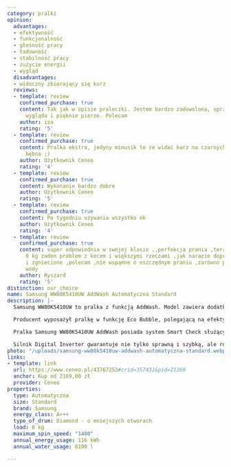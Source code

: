 ```yaml
---
category: pralki
opinion:
  advantages:
  - efektywność
  - funkcjonalność
  - głośność pracy
  - ładowność
  - stabilność pracy
  - zużycie energii
  - wygląd
  disadvantages:
  - widoczny zbierający się kurz
  reviews:
  - template: review
    confirmed_purchase: true
    content: Tak jak w opisie praleczki. Jestem bardzo zadowolona, sprzęt pięknie
      wygląda i pięknie pierze. Polecam
    author: iza
    rating: '5'
  - template: review
    confirmed_purchase: true
    content: Pralka ekstra, jedyny minusik to że widać kurz na czarnych drzwiczkach
      bębna ;)
    author: Użytkownik Ceneo
    rating: '4'
  - template: review
    confirmed_purchase: true
    content: Wykonanie bardzo dobre
    author: Użytkownik Ceneo
    rating: '5'
  - template: review
    confirmed_purchase: true
    content: Po tygodniu używania wszystko ok
    author: Użytkownik Ceneo
    rating: '4'
  - template: review
    confirmed_purchase: true
    content: super odpowiednia w swojej klasie ,,perfekcja prania ,teraz przy pojemności
      8 kg żaden problem z kocem i większymi rzeczami ,jak narazie doprane ,nie poskręcane
      i zgniecione ,polecam ,nie wspąmne o oszczędnym praniu ,zarówno prądu jak i
      wody
    author: Ryszard
    rating: '5'
distinction: our_choice
name: Samsung WW80K5410UW AddWash Automatyczna Standard
description: |-
  Samsung WW80K5410UW to pralka z funkcją AddWash. Model zawiera dodatkowe drzwiczki - zamontowane na drzwiach głównych - umożliwiające dodanie ubrań do bębna w trakcie prania. Dzięki temu pominięte przez nieuwagę tkaniny nie muszą czekać do następnego prania. Wrzucenie ich w ciągu 15 minut od rozpoczęcia prania gwarantuje 90% dopieralności. Ubrania można także dokładać do bębna podczas płukania i wirowania.

  Producent wyposażył pralkę w funkcję Eco Bubble, polegającą na efektywnym praniu przy zużyciu jak najmniejszej ilości energii. Detergent zmieszany w pralce z wodą mocno się pieni, wnikając w tkaninę nawet czterokrotnie szybciej niż w przypadku pralek tradycyjnych. Dzięki temu pranie staje się skuteczne nawet w niskich temperaturach, a urządzenie zużywa znacznie mniej energii.

  Pralka Samsung WW80K5410UW AddWash posiada system Smart Check służący do monitorowania jej ewentualnych uszkodzeń. Aplikacja, do której podłącza się urządzenie, wykrywa wszelkie problemy, a następnie sugeruje szybkie i łatwe rozwiązania. Dzięki temu użytkownik nie musi z każdą usterką udawać się do fachowców, ponosząc dodatkowe koszty.

  Silnik Digital Inverter gwarantuje nie tylko sprawną i szybką, ale również cichą i energooszczędną pracę urządzenia. Jako, że producent zrezygnował z wykorzystania szczotek do konstrukcji silnika, jego żywotność jest dłuższa od standardowych modeli. Pralka została również objęta dziesięcioletnią gwarancją.
photo: "/uploads/samsung-ww80k5410uw-addwash-automatyczna-standard.webp"
links:
- template: link
  url: https://www.ceneo.pl/43767253#crid=357431&pid=21269
  anchor: Kup od 2169,00 zł
  provider: Ceneo
properties:
  type: Automatyczna
  size: Standard
  brand: Samsung
  energy_class: A+++
  type_of_drum: Diamond - o mniejszych otworach
  load: 8 kg
  maximum_spin_speed: "1400"
  annual_energy_usage: 116 kWh
  annual_water_usage: 8100 l

---
```

